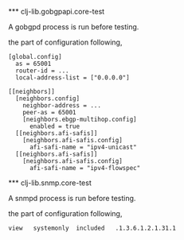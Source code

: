 *** clj-lib.gobgpapi.core-test

A gobgpd process is run before testing.

the part of configuration following,
```
[global.config]
  as = 65001
  router-id = ...
  local-address-list = ["0.0.0.0"]

[[neighbors]]
  [neighbors.config]
    neighbor-address = ...
    peer-as = 65001
    [neighbors.ebgp-multihop.config]
      enabled = true
  [[neighbors.afi-safis]]
    [neighbors.afi-safis.config]
      afi-safi-name = "ipv4-unicast"
  [[neighbors.afi-safis]]
    [neighbors.afi-safis.config]
      afi-safi-name = "ipv4-flowspec"
```

*** clj-lib.snmp.core-test

A snmpd process is run before testing.

the part of configuration following,
```
view   systemonly  included   .1.3.6.1.2.1.31.1
```

